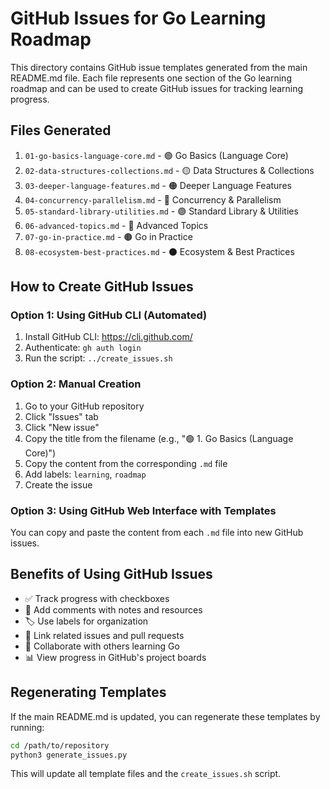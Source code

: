 # GitHub Issues for Go Learning Roadmap

This directory contains GitHub issue templates generated from the main README.md file. Each file represents one section of the Go learning roadmap and can be used to create GitHub issues for tracking learning progress.

## Files Generated

1. `01-go-basics-language-core.md` - 🟢 Go Basics (Language Core)
2. `02-data-structures-collections.md` - 🟡 Data Structures & Collections
3. `03-deeper-language-features.md` - 🟠 Deeper Language Features
4. `04-concurrency-parallelism.md` - 🔵 Concurrency & Parallelism
5. `05-standard-library-utilities.md` - 🟣 Standard Library & Utilities
6. `06-advanced-topics.md` - 🔴 Advanced Topics
7. `07-go-in-practice.md` - 🟤 Go in Practice
8. `08-ecosystem-best-practices.md` - ⚫ Ecosystem & Best Practices

## How to Create GitHub Issues

### Option 1: Using GitHub CLI (Automated)

1. Install GitHub CLI: https://cli.github.com/
2. Authenticate: `gh auth login`
3. Run the script: `../create_issues.sh`

### Option 2: Manual Creation

1. Go to your GitHub repository
2. Click "Issues" tab
3. Click "New issue"
4. Copy the title from the filename (e.g., "🟢 1. Go Basics (Language Core)")
5. Copy the content from the corresponding `.md` file
6. Add labels: `learning`, `roadmap`
7. Create the issue

### Option 3: Using GitHub Web Interface with Templates

You can copy and paste the content from each `.md` file into new GitHub issues.

## Benefits of Using GitHub Issues

- ✅ Track progress with checkboxes
- 💬 Add comments with notes and resources
- 🏷️ Use labels for organization
- 📝 Link related issues and pull requests
- 👥 Collaborate with others learning Go
- 📊 View progress in GitHub's project boards

## Regenerating Templates

If the main README.md is updated, you can regenerate these templates by running:

```bash
cd /path/to/repository
python3 generate_issues.py
```

This will update all template files and the `create_issues.sh` script.